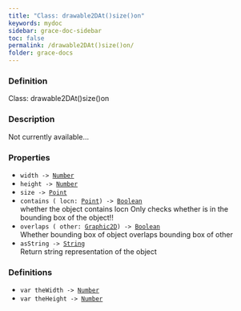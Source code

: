 ```yaml
---
title: "Class: drawable2DAt()size()on"
keywords: mydoc
sidebar: grace-doc-sidebar
toc: false
permalink: /drawable2DAt()size()on/
folder: grace-docs
---
```


### Definition
Class: drawable2DAt()size()on  

### Description
Not currently available...  

### Properties
  
- `width -> `[`Number`]({{site.baseurl}}/404)  
- `height -> `[`Number`]({{site.baseurl}}/404)  
- `size -> `[`Point`]({{site.baseurl}}/404)  
- `contains ( locn: `[`Point`]({{site.baseurl}}/404)`) -> `[`Boolean`]({{site.baseurl}}/404)  
whether the object contains locn Only checks whether is in the bounding box of the object!!
- `overlaps ( other: `[`Graphic2D`](/grace-documentation/Graphic2D)`) -> `[`Boolean`]({{site.baseurl}}/404)  
Whether bounding box of object overlaps bounding box of other
- `asString -> `[`String`]({{site.baseurl}}/404)  
Return string representation of the object

### Definitions
- `var theWidth -> `[`Number`]({{site.baseurl}}/404)  
- `var theHeight -> `[`Number`]({{site.baseurl}}/404)  
